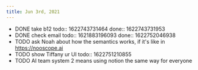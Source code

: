 ```yaml
---
title: Jun 3rd, 2021
---
```


- DONE take b12
  todo:: 1622743731464
  done:: 1622743731953
- DONE check email
  todo:: 1621883196093
  done:: 1622752046938
- TODO ask Noah about how the semantics works, if it's like in https://nooscope.ai
- TODO show Tiffany ur UI
  todo:: 1622751210855
- TODO AI team system 2 means using notion the same way for everyone